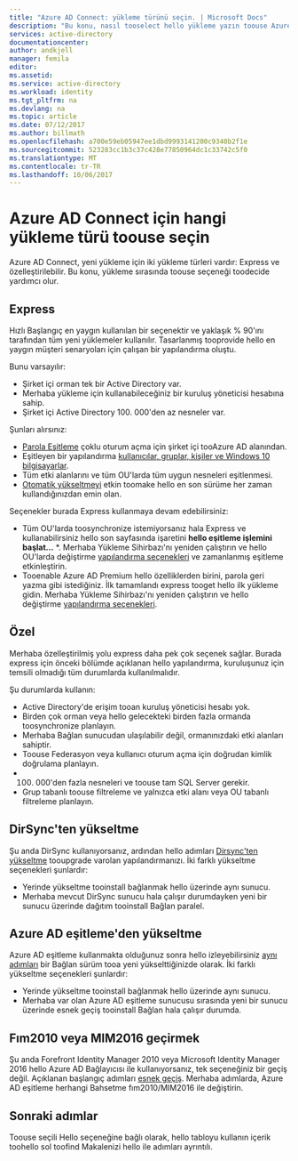 ```yaml
---
title: "Azure AD Connect: yükleme türünü seçin. | Microsoft Docs"
description: "Bu konu, nasıl tooselect hello yükleme yazın toouse Azure AD Connect için adım adım anlatılmaktadır"
services: active-directory
documentationcenter: 
author: andkjell
manager: femila
editor: 
ms.assetid: 
ms.service: active-directory
ms.workload: identity
ms.tgt_pltfrm: na
ms.devlang: na
ms.topic: article
ms.date: 07/12/2017
ms.author: billmath
ms.openlocfilehash: a700e59eb05947ee1dbd9993141200c9340b2f1e
ms.sourcegitcommit: 523283cc1b3c37c428e77850964dc1c33742c5f0
ms.translationtype: MT
ms.contentlocale: tr-TR
ms.lasthandoff: 10/06/2017
---
```

# <a name="select-which-installation-type-toouse-for-azure-ad-connect"></a>Azure AD Connect için hangi yükleme türü toouse seçin
Azure AD Connect, yeni yükleme için iki yükleme türleri vardır: Express ve özelleştirilebilir. Bu konu, yükleme sırasında toouse seçeneği toodecide yardımcı olur.

## <a name="express"></a>Express
Hızlı Başlangıç en yaygın kullanılan bir seçenektir ve yaklaşık % 90'ını tarafından tüm yeni yüklemeler kullanılır. Tasarlanmış tooprovide hello en yaygın müşteri senaryoları için çalışan bir yapılandırma oluştu.

Bunu varsayılır:

- Şirket içi orman tek bir Active Directory var.
- Merhaba yükleme için kullanabileceğiniz bir kuruluş yöneticisi hesabına sahip.
- Şirket içi Active Directory 100. 000'den az nesneler var.

Şunları alırsınız:

- [Parola Eşitleme](active-directory-aadconnectsync-implement-password-synchronization.md) çoklu oturum açma için şirket içi tooAzure AD alanından.
- Eşitleyen bir yapılandırma [kullanıcılar, gruplar, kişiler ve Windows 10 bilgisayarlar](active-directory-aadconnectsync-understanding-default-configuration.md).
- Tüm etki alanlarını ve tüm OU'larda tüm uygun nesneleri eşitlenmesi.
- [Otomatik yükseltmeyi](active-directory-aadconnect-feature-automatic-upgrade.md) etkin toomake hello en son sürüme her zaman kullandığınızdan emin olan.

Seçenekler burada Express kullanmaya devam edebilirsiniz:

- Tüm OU'larda toosynchronize istemiyorsanız hala Express ve kullanabilirsiniz hello son sayfasında işaretini **hello eşitleme işlemini başlat...** *. Merhaba Yükleme Sihirbazı'nı yeniden çalıştırın ve hello OU'larda değiştirme [yapılandırma seçenekleri](active-directory-aadconnectsync-installation-wizard.md#customize-synchronization-options) ve zamanlanmış eşitleme etkinleştirin.
- Tooenable Azure AD Premium hello özelliklerden birini, parola geri yazma gibi istediğiniz. İlk tamamlandı express tooget hello ilk yükleme gidin. Merhaba Yükleme Sihirbazı'nı yeniden çalıştırın ve hello değiştirme [yapılandırma seçenekleri](active-directory-aadconnectsync-installation-wizard.md#customize-synchronization-options).

## <a name="custom"></a>Özel
Merhaba özelleştirilmiş yolu express daha pek çok seçenek sağlar. Burada express için önceki bölümde açıklanan hello yapılandırma, kuruluşunuz için temsili olmadığı tüm durumlarda kullanılmalıdır.

Şu durumlarda kullanın:

- Active Directory'de erişim tooan kuruluş yöneticisi hesabı yok.
- Birden çok orman veya hello gelecekteki birden fazla ormanda toosynchronize planlayın.
- Merhaba Bağlan sunucudan ulaşılabilir değil, ormanınızdaki etki alanları sahiptir.
- Toouse Federasyon veya kullanıcı oturum açma için doğrudan kimlik doğrulama planlayın.
- 100. 000'den fazla nesneleri ve toouse tam SQL Server gerekir.
- Grup tabanlı toouse filtreleme ve yalnızca etki alanı veya OU tabanlı filtreleme planlayın.

## <a name="upgrade-from-dirsync"></a>DirSync'ten yükseltme
Şu anda DirSync kullanıyorsanız, ardından hello adımları [Dirsync'ten yükseltme](active-directory-aadconnect-dirsync-upgrade-get-started.md) tooupgrade varolan yapılandırmanızı. İki farklı yükseltme seçenekleri şunlardır:

- Yerinde yükseltme tooinstall bağlanmak hello üzerinde aynı sunucu.
- Merhaba mevcut DirSync sunucu hala çalışır durumdayken yeni bir sunucu üzerinde dağıtım tooinstall Bağlan paralel.

## <a name="upgrade-from-azure-ad-sync"></a>Azure AD eşitleme'den yükseltme
Azure AD eşitleme kullanmakta olduğunuz sonra hello izleyebilirsiniz [aynı adımları](active-directory-aadconnect-upgrade-previous-version.md) bir Bağlan sürüm tooa yeni yükselttiğinizde olarak. İki farklı yükseltme seçenekleri şunlardır:

- Yerinde yükseltme tooinstall bağlanmak hello üzerinde aynı sunucu.
- Merhaba var olan Azure AD eşitleme sunucusu sırasında yeni bir sunucu üzerinde esnek geçiş tooinstall Bağlan hala çalışır durumda.

## <a name="migrate-from-fim2010-or-mim2016"></a>Fım2010 veya MIM2016 geçirmek
Şu anda Forefront Identity Manager 2010 veya Microsoft Identity Manager 2016 hello Azure AD Bağlayıcısı ile kullanıyorsanız, tek seçeneğiniz bir geçiş değil. Açıklanan başlangıç adımları [esnek geçiş](active-directory-aadconnect-upgrade-previous-version.md#swing-migration). Merhaba adımlarda, Azure AD eşitleme herhangi Bahsetme fım2010/MIM2016 ile değiştirin.

## <a name="next-steps"></a>Sonraki adımlar
Toouse seçili Hello seçeneğine bağlı olarak, hello tabloyu kullanın içerik toohello sol toofind Makalenizi hello ile adımları ayrıntılı.
